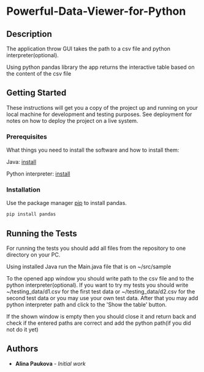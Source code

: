# Powerful-Data-Viewer-for-Python

## Description

The application throw GUI takes the path to a csv file and python interpreter(optional).

Using python pandas library the app returns the interactive table based on the content of the csv file

## Getting Started

These instructions will get you a copy of the project up and running on your local machine for development and testing purposes. See deployment for notes on how to deploy the project on a live system.

### Prerequisites

What things you need to install the software and how to install them:

Java: [install](https://java.com/en/download/help/download_options.xml)

Python interpreter: [install](https://www.python.org/downloads/)

### Installation

Use the package manager [pip](https://pip.pypa.io/en/stable/) to install pandas.

```bash
pip install pandas
```
## Running the Tests

For running the tests you should add all files from the repository to one directory on your PC.

Using installed Java run the Main.java file that is on ~/src/sample 

To the opened app window you should write path to the csv file and to the python interpreter(optional). If you want to try my tests you should write ~/testing_data/d1.csv for the first test data or ~/testing_data/d2.csv for the second test data or you may use your own test data. After that you may add python interpreter path and click to the 'Show the table' button.

If the shown window is empty then you should close it and return back and check if the entered paths are correct and add the python path(if you did not do it yet)

## Authors

* **Alina Paukova** - *Initial work*
